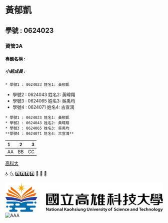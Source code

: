# 黃郁凱

## 學號 : 0624023

### 資管3A


#### 專題名稱 : 

##### 小組成員 : 
 `* 學號1 : 0624023 姓名1: 黃郁凱`
 * 學號2 : 0624043 姓名2: 黃暐翔
 * 學號3 : 0624065 姓名3: 吳禹均
 * 學號4 : 0624071 姓名4: 古宣鴻
 
 ```
 * 學號1 : 0624023 姓名1: 黃郁凱
 * 學號2 : 0624043 姓名2: 黃暐翔
 * 學號3 : 0624065 姓名3: 吳禹均
 **學號4 : 0624071 姓名4: 古宣鴻**
 ```
|1|2|3|
|:-|:-:|-:|
|AA|BB|CC|
 
[高科大](https://www.nkust.edu.tw/index.php)

:wheelchair: 🌜 :four::four::four::four:
:hankey: :poop: :rat:

![NKFUST](182513897.png "高科大第一校區")
![AAA](https://www.seoseo.com.tw/thumbnail/mammals-3218028_640.jpg/343x235x90x2 "死狐狸")
